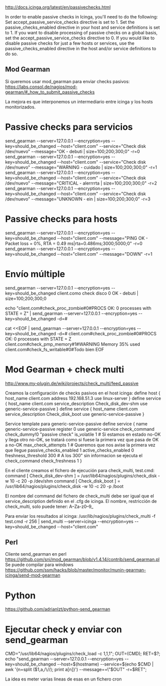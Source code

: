 http://docs.icinga.org/latest/en/passivechecks.html

In order to enable passive checks in Icinga, you'll need to do the following:
  Set accept_passive_service_checks directive is set to 1.
  Set the passive_checks_enabled directive in your host and service definitions is set to 1.
  If you want to disable processing of passive checks on a global basis, set the accept_passive_service_checks directive to 0.
  If you would like to disable passive checks for just a few hosts or services, use the passive_checks_enabled directive in the host and/or service definitions to do so.


## Mod Gearman ##
Si queremos usar mod_gearman para enviar checks pasivos:
https://labs.consol.de/nagios/mod-gearman/#_how_to_submit_passive_checks

La mejora es que interponemos un intermediario entre icinga y los hosts monitorizados.


# Passive checks para servicios
send_gearman --server=127.0.0.1 --encryption=yes --key=should_be_changed --host="client.com" --service="Check disk /dev/nuevo" --message="OK - debuti | size=100;200;300;0" -r=0
send_gearman --server=127.0.0.1 --encryption=yes --key=should_be_changed --host="client.com" --service="Check disk /dev/nuevo" --message="WARNING - cuidado | size=100;200;300;0" -r=1
send_gearman --server=127.0.0.1 --encryption=yes --key=should_be_changed --host="client.com" --service="Check disk /dev/nuevo" --message="CRITICAL - alerrrrta | size=100;200;300;0" -r=2
send_gearman --server=127.0.0.1 --encryption=yes --key=should_be_changed --host="client.com" --service="Check disk /dev/nuevo" --message="UNKNOWN - ein | size=100;200;300;0" -r=3

# Passive checks para hosts
send_gearman --server=127.0.0.1 --encryption=yes --key=should_be_changed --host="client.com" --message="PING OK - Packet loss = 0%, RTA = 0.49 ms|rta=0.486ms;3000;5000;0" -r=0
send_gearman --server=127.0.0.1 --encryption=yes --key=should_be_changed --host="client.com" --message="DOWN" -r=1

# Envío múltiple
send_gearman --server=127.0.0.1 --encryption=yes --key=should_be_changed
client.como   check disco   0   OK - debuti | size=100;200;300;0

echo "client.com#check_proc_zombie#0#PROCS OK: 0 processes with STATE = Z" | send_gearman --server=127.0.0.1 --encryption=yes --key=should_be_changed -d=#


cat <<EOF | send_gearman --server=127.0.0.1 --encryption=yes --key=should_be_changed -d=#
client.com#check_proc_zombie#0#PROCS OK: 0 processes with STATE = Z
client.com#check_pmp_memory#1#WARNING Memory 35% used
client.com#check_fs_writable#0#Todo bien
EOF





# Mod Gearman + check multi #
http://www.my-plugin.de/wiki/projects/check_multi/feed_passive

Creamos la configuración de checks pasivos en el host icinga:
  define host {
          host_name                      client.com
          address                        192.168.51.3
          use                            linux-server
  }
  define service {
          host_name                      client.com
          service_description            Check_disk_dev-shm
          use                            generic-service-passive
  }
  define service {
          host_name                      client.com
          service_description            Check_disk_boot
          use                            generic-service-passive
  }

Service template para generic-service-passive
define service {
       name                            generic-service-passive
       register                        0
       use                             generic-service
       check_command                   check_dummy!0 "passive check"
       is_volatile                     1 # Si estamos en estado no-OK y llega otro no-OK, se tratará como si fuese la primera vez que pasa de OK a no-OK
       max_check_attempts              1 # Queremos que nos avise la primera vez que llegue
       passive_checks_enabled          1
       active_checks_enabled           0
       freshness_threshold             300 # A los 300" sin informacion se ejecuta el check_command
       check_freshness                 1
}


En el cliente creamos el fichero de ejecución para check_multi, test.cmd:
  command [ Check_disk_dev-shm ] = /usr/lib64/nagios/plugins/check_disk -w 10 -c 20 -p /dev/shm
  command [ Check_disk_boot ] = /usr/lib64/nagios/plugins/check_disk -w 10 -c 20 -p /boot

El nombre del command del fichero de check_multi debe ser igual que el service_description definido en el .cfg de icinga.
El nombre, restricción de check_multi, solo puede tener: A–Za-z0–9_

Para enviar los resultados al icinga:
/usr/lib/nagios/plugins/check_multi -f test.cmd -r 256 | send_multi --server=icinga --encryption=yes --key=should_be_changed --host="client.com"


## Perl ##
Cliente send_gearman en perl
https://github.com/sni/mod_gearman/blob/v1.4.14/contrib/send_gearman.pl
  Se puede compilar para windows
https://github.com/ssm/hacks/blob/master/monitor/munin-gearman-icinga/send-mod-gearman

# Python #
https://github.com/adrianlzt/python-send_gearman


# Ejecutar check y enviar con send_gearman #
CMD="/usr/lib64/nagios/plugins/check_load -c 1,1,1"; OUT=$($CMD); RET=$?; echo "send_gearman --server=127.0.0.1 --encryption=yes --key=should_be_changed --host=$(hostname) --service=$(echo $CMD | awk '{n=split ($1,a,/\//); print a[n]}') --message==\"$OUT\" -r=$RET";

La idea es meter varias lineas de esas en un fichero cron
